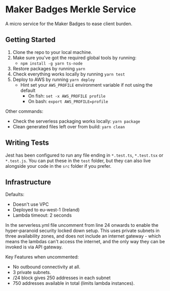 # Maker Badges Merkle Service

A micro service for the Maker Badges to ease client burden.

## Getting Started

1. Clone the repo to your local machine.
2. Make sure you've got the required global tools by running:
    - `npm install -g yarn ts-node`
3. Restore packages by running `yarn`
4. Check everything works locally by running `yarn test`
5. Deploy to AWS by running `yarn deploy`
    - Hint set your `AWS_PROFILE` environment variable if not using the default
      - On fish: `set -x AWS_PROFILE profile`
      - On bash: `export AWS_PROFILE=profile`

Other commands:
- Check the serverless packaging works locally: `yarn package`
- Clean generated files left over from build: `yarn clean`

## Writing Tests

Jest has been configured to run any file ending in `*.test.ts`, `*.test.tsx` or `*.test.js`. You can put these in the `test` folder, but they can also live alongside your code in the `src` folder if you prefer.

## Infrastructure

Defaults:
- Doesn't use VPC
- Deployed to eu-west-1 (Ireland)
- Lambda timeout: 2 seconds

In the serverless.yml file uncomment from line 24 onwards to enable the hyper-paranoid security locked down setup. This uses private subnets in three availability zones, and does not include an internet gateway - which means the lambdas can't access the internet, and the only way they can be invoked is via API gateway.

Key Features when uncommented:
- No outbound connectivity at all.
- 3 private subnets.
- /24 block gives 250 addresses in each subnet
- 750 addresses available in total (limits lambda instances).
